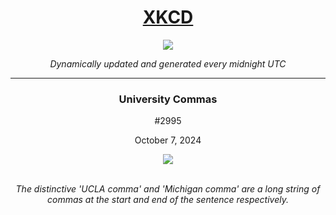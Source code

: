 
<h1 align="center"><a href="https://xkcd.com">XKCD</a></h1>
<div align="center">
    <img src="https://img.shields.io/github/last-commit/ShashashankThakur/XKCD?label=last%20updated" />
</div>

<p align="center"><i>Dynamically updated and generated every midnight UTC</i></p>
<hr>
<div align="center">
    <h3><strong>University Commas</strong></h3>
    <p>#2995</p>
    <p>October 7, 2024</p>
    <img src="https://imgs.xkcd.com/comics/university_commas.png">
    <br></br>
    <p><i>The distinctive 'UCLA comma' and 'Michigan comma' are a long string of commas at the start and end of the sentence respectively.</i></p>
</div>
